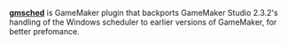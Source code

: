 [**gmsched**](https://github.com/skyfloogle/gmsched) is GameMaker plugin that backports GameMaker Studio 2.3.2's handling of the Windows scheduler to earlier versions of GameMaker, for better prefomance.
